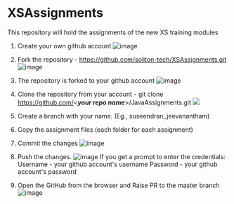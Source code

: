 # XSAssignments
This repository will hold the assignments of the new XS training modules

1. Create your own github account
	![image](https://user-images.githubusercontent.com/95345450/149882964-d0387e86-728d-41c6-a588-6d3e67fda1e7.png)
2. Fork the repository - https://github.com/soliton-tech/XSAssignments.git
	![image](https://user-images.githubusercontent.com/95345450/149883181-21df83b3-7b00-4e40-97f2-91e1e24355b3.png)
3. The repository is forked to your github account
	![image](https://user-images.githubusercontent.com/95345450/149883486-166b6300-696e-4883-bdc5-e746e03faeb8.png)
4. Clone the repository from your account - git clone https://github.com/<**_your repo name_**>/JavaAssignments.git
   ![](assets/cloned.png)
5. Create a branch with your name. (Eg., suseendran_jeevanantham)
6. Copy the assignment files (each folder for each assignment)
7. Commit the changes
	![image](https://user-images.githubusercontent.com/95345450/149883857-a0d66ae3-ce1d-4100-84f7-b6a22cd6346d.png)
8. Push the changes. 
	![image](https://user-images.githubusercontent.com/95345450/149883873-ed5a9400-5820-44c3-bf33-6e0ba25dafdb.png)
   If you get a prompt to enter the credentials:
	   Username - your github account's username
	   Password - your github account's password
   
9. Open the GitHub from the browser and Raise PR to the master branch
	![image](https://user-images.githubusercontent.com/95345450/149883913-f3c1f4ec-ba2e-4a3c-b093-c847e885fed3.png)
